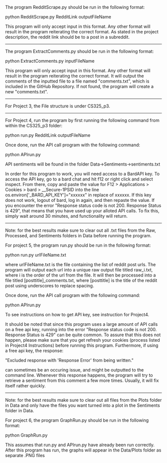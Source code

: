 The program RedditScrape.py should be run in the following format:

python RedditScrape.py RedditLink outputFileName

This program will only accept input in this format. Any other format will result in the program reiterating the correct format.
As stated in the project description, the reddit link should be to a post in a subreddit.

-------------------------------------------------------------------------------------------------------------------------------------

The program ExtractComments.py should be run in the following format:

python ExtractComments.py inputFileName

This program will only accept input in this format. Any other format will result in the program reiterating the correct format.
It will output the comments of the inputted file to a file named "comments.txt", which is included in the GitHub Repository. If not found, the program will create a new "comments.txt".

-------------------------------------------------------------------------------------------------------------------------------------

For Project 3, the File structure is under CS325_p3.


-------------------------------------------------------------------------------------------------------------------------------------

For Project 4, run the program by first running the following command from within the CS325_p3 folder:

python run.py RedditLink outputFileName

Once done, run the API call program with the following command:

python APIrun.py

API sentiments will be found in the folder Data->Sentiments->sentiments.txt

In order for this program to work, you will need access to a BardAPI key.
To access the API key, go to a bard chat and hit f12 or right click and select inspect. From there, copy and paste the value for F12 > Applications > Cookies > bard > __Secure-1PSID into the line os.environ['_BARD_API_KEY']="xxxxxx" in replace of xxxxxx. If this key does not work, logout of bard, log in again, and then repaste the value.
If you encounter the error "Response status code is not 200. Response Status is 429", that means that you have used up your alloted API calls. To fix this, simply wait around 30 minutes, and functionality will return.

-------------------------------------------------------------------------------------------------------------------------------------

Note: for the best results make sure to clear out all .txt files from the Raw, Processed, and Sentiments folders in Data before running the program.

For project 5, the program run.py should be run in the following format:

python run.py urlFileName.txt

where urlFileName.txt is the file containing the list of reddit post urls. The program will output each url into a unique raw output file titled raw_i.txt, where i is the order of the url from the file. It will then be processed into a file titled [posttitle]_comments.txt, where [posttitle] is the title of the reddit post using underscores to replace spacing.

Once done, run the API call program with the following command:

python APIrun.py

To see instructions on how to get API key, see instruction for Project4.

It should be noted that since this program uses a large amount of API calls on a free api key, running into the error "Response status code is not 200. Response Status is 429" can be quite common. To assure that this does not happen, please make sure that you get refresh your cookies (process listed in Project4 Instructions) before running this program. Furthermore, if using a free api key, the response:

"Excluded response with 'Response Error' from being written."

can sometimes be an occuring issue, and might be outputted to the command line. Whenever this response happens, the program will try to retrieve a sentiment from this comment a few more times. Usually, it will fix itself rather quickly.

-------------------------------------------------------------------------------------------------------------------------------------

Note: for the best results make sure to clear out all files from the Plots folder in Data and only have the files you want turned into a plot in the Sentiments folder in Data.

For project 6, the program GraphRun.py should be run in the following format:

python GraphRun.py

This assumes that run.py and APIrun.py have already been run correctly. After this program has run, the graphs will appear in the Data/Plots folder as separate .PNG files
